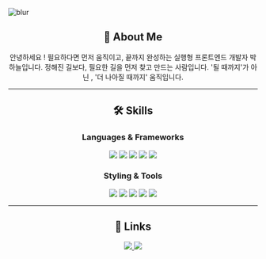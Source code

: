 ![blur](https://capsule-render.vercel.app/api?type=blur&color=0:B9E0FD,100:3B5998&height=400&text=neuliii%20Github&fontSize=40&fontColor=ffffff)

<div align="center">

## 👋 About Me
안녕하세요 ! 필요하다면 먼저 움직이고, 끝까지 완성하는 실행형 프론트엔드 개발자 박하늘입니다.
정해진 길보다, 필요한 길을 먼저 찾고 만드는 사람입니다.
'될 때까지'가 아닌 , '더 나아질 때까지' 움직입니다.

---

## 🛠️ Skills

### Languages & Frameworks
<p>
  <img src="https://img.shields.io/badge/JavaScript-F7DF1E?style=for-the-badge&logo=javascript&logoColor=black" />
  <img src="https://img.shields.io/badge/TypeScript-3178C6?style=for-the-badge&logo=typescript&logoColor=white" />
  <img src="https://img.shields.io/badge/React-61DAFB?style=for-the-badge&logo=react&logoColor=black" />
  <img src="https://img.shields.io/badge/Next.js-000000?style=for-the-badge&logo=next.js&logoColor=white" />
  <img src="https://img.shields.io/badge/React%20Native-61DAFB?style=for-the-badge&logo=react&logoColor=black" />
</p>

### Styling & Tools
<p>
  <img src="https://img.shields.io/badge/TailwindCSS-06B6D4?style=for-the-badge&logo=tailwindcss&logoColor=white" />
  <img src="https://img.shields.io/badge/SCSS-CC6699?style=for-the-badge&logo=sass&logoColor=white" />
  <img src="https://img.shields.io/badge/Styled--components-DB7093?style=for-the-badge&logo=styled-components&logoColor=white" />
  <img src="https://img.shields.io/badge/Git-F05032?style=for-the-badge&logo=git&logoColor=white" />
  <img src="https://img.shields.io/badge/Figma-F24E1E?style=for-the-badge&logo=figma&logoColor=white" />
</p>

---

## 🔗 Links
<p>
  <a href="https://velog.io/@neulli/posts">
    <img src="https://img.shields.io/badge/Velog-20C997?style=for-the-badge&logo=velog&logoColor=white" />
  </a>
  <a href="https://www.notion.so/Frontend-engineer_-229fb2c65f29800ca213d0df6075b694">
    <img src="https://img.shields.io/badge/Notion-000000?style=for-the-badge&logo=notion&logoColor=white" />
  </a>
</p>

</div>

<!--
**neuliii/neuliii** is a ✨ _special_ ✨ repository because its `README.md` (this file) appears on your GitHub profile.

Here are some ideas to get you started:

- 🔭 I’m currently working on ...
- 🌱 I’m currently learning ...
- 👯 I’m looking to collaborate on ...
- 🤔 I’m looking for help with ...
- 💬 Ask me about ...
- 📫 How to reach me: ...
- 😄 Pronouns: ...
- ⚡ Fun fact: ...
-->
